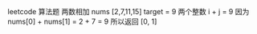 leetcode 算法题
两数相加
nums [2,7,11,15]
target = 9
两个整数 i + j = 9
因为 nums[0] + nums[1] = 2 + 7 = 9
所以返回 [0, 1]